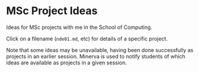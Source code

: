 # MSc Project Ideas

Ideas for MSc projects with me in the School of Computing.

Click on a filename (`nde01.md`, etc) for details of a specific project.

Note that some ideas may be unavailable, having been done successfully as
projects in an earlier session.  Minerva is used to notify students of
which ideas are available as projects in a given session.
